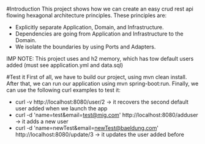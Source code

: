 #Introduction
This project shows how we can create an easy crud rest api flowing hexagonal architecture principles. These principles are:
* Explicitly separate Application, Domain, and Infrastructure.
* Dependencies are going from Application and Infrastructure to the Domain.
* We isolate the boundaries by using Ports and Adapters.

IMP NOTE: This project uses and h2 memory, which has tow default users added (must see application.yml and data.sql)

#Test it
First of all, we have to build our project, using mvn clean install. After that, we can run our application using mvn spring-boot:run. Finally, we can use the following curl examples to test it:

* curl -v http://localhost:8080/user/2  -> it recovers the second default user added when we launch the app
* curl -d 'name=test&email=test@mig.com' http://localhost:8080/adduser   -> it adds a new user
* curl -d 'name=newTest&email=newTest@baeldung.com' http://localhost:8080/update/3  -> it updates the user added before
